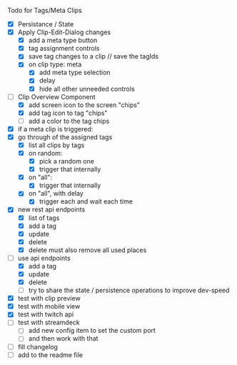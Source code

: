 Todo for Tags/Meta Clips

- [x] Persistance / State
- [x] Apply Clip-Edit-Dialog changes
  - [x] add a meta type button
  - [x] tag assignment controls
  - [x] save tag changes to a clip // save the tagIds
  - [x] on clip type: meta
       - [x] add meta type selection
       - [x] delay
       - [x] hide all other unneeded controls
- [ ] Clip Overview Component
  - [x] add screen icon to the screen "chips"
  - [x] add tag icon to tag "chips"
  - [ ] add a color to the tag chips
- [x]  if a meta clip is triggered:
  - [x] go through of the assigned tags
    - [x] list all clips by tags
    - [x] on random: 
      - [x] pick a random one
      - [x] trigger that internally
    - [x] on "all":
      - [x] trigger that internally
    - [x] on "all", with delay
      - [x] trigger each and wait each time
- [x] new rest api endpoints
  - [x] list of tags
  - [x] add a tag
  - [x] update
  - [x] delete
  - [x] delete must also remove all used places
- [ ] use api endpoints
  - [x] add a tag
  - [x] update
  - [x] delete
  - [ ] try to share the state / persistence operations
        to improve dev-speed
- [x] test with clip preview 
- [x] test with mobile view
- [x] test with twitch api
- [ ] test with streamdeck
  - [ ] add new config item to set the custom port
  - [ ] and then work with that
- [ ] fill changelog
- [ ] add to the readme file
